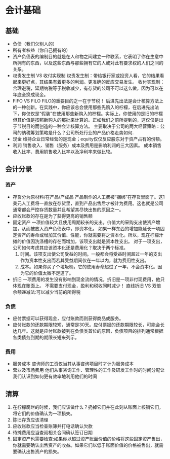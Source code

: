 # 会计基础

## 基础
- 负债（我们欠别人的）
- 所有者权益（你自己拥有的）​
- 资产负债表的编制目的就是在人和物之间建立一种联系，它表明了你在生意中所拥有的东西，以及这些东西与那些拥有它的人或对此有要求权的人们之间的关系。
- 权责发生制 VS 收付实现制
  权责发生制：带给银行家或投资人看，它的结果看起来更好点，其结果有着更多的利润。更准确的反应交易发生。
  收付实现制：合理避税，延期纳税等于税收减少，有存货的公司不可以这么做，因为可以在年底全换成现金。
- FIFO VS FILO
  FILO的重要目的之一在于节税！
  后进先出法是会计核算方法上的一种创新。在实践中，你应该总会使用那些先购入的柠檬，在后进先出法下，你仅仅是“假装”在使用那些新购入的柠檬。实际上，你使用的是旧的柠檬但其价值是按照新购入的那批来计算的。正如我们之前所提到的，这仅仅是出于节税目的而创造的一种会计核算方法。
  主要取决于公司的两大经营策略：公司的纳税筹划策略是什么？公司所处行业的产品价格走势如何.
- 现金
  维持企业日常经营的是现金；equity仅仅反应股东对于资产占有的份额。
- 利润
  销售收入、销售（服务）成本及费用是影响利润的三大因素。
  成本销售收入比率、费用销售收入比率以及净利率来做比较。
## 会计分录
### 资产
- 存货分为原材料/在产品/产成品
  产品制作的人工费被“捆绑”在存货里面了。这1美元人工费将一直放在存货里，直到产品出售后才被计为费用。这也就是公司通常都会严控存货数量并且希望其尽快出售的原因之一。
- 应收账款的存在是为了获得更高的销售额
- 固定资产
  一项价值较大且使用周期较长的支出。价值大的采购支出使资产增加，从而被放入资产负债表中，即资本化。
  如果一样东西的增加能延长一项固定资产的寿命或增加其价值、性能，你就需要将之资本化。所以，现在柠檬汁摊的价值因洗涤槽的存在而增加，该项支出就是资本性支出。
  对于一项支出，公司如何考虑其应该资本化还是费用化？取决于两个标准。
  1. 时间。该项支出使公司受益的时间。一般都会将受益时间超过一年的支出作为资本性支出而若其受益期间仅在一年以内，就为费用性支出。
  2. 成本。如果你买了个垃圾桶，它的使用寿命超过了一年，不会资本化。因为它的价值太微不足道了。
- 折旧
  一项费用的发生没有影响到现金流的情况。折旧是一项非付现费用，他只体现在账面上。
  不需要支付现金，盈利和税收同时减少！
  直线折旧 VS 双倍余额递减法:可以减少当前的所得税
### 负债
- 应付票据可以获得现金，应付账款而则获得商品或服务。
- 应付账款的还款期限较短，通常是30天。应付票据的还款期限较长，可能会长达几年。这就是应付账款被列在负债类首位的原因，负债项目的排列通常根据各类债务到期的期限长短来列示。

### 费用
- 服务成本
  咨询师的工资仅当其从事咨询项目时才计为服务成本
- 营业及市场费用
  他们从事咨询工作、管理性的工作及研发工作时的时间分配让我们认识到如何更有效率地利用他们的时间

## 清算
1. 在柠檬腐烂的时候，我们应该做什么？扔掉它们并在此刻从账面上核销它们，将它们的价值确认为一项损失。
2. 陈旧存货应该清理
3. 应收账款应当检查账簿并打电话确认欠款
4. 待摊费用应当查阅相关合同确认签订日期
5. 固定资产也需要检查:如果你以超过资产账面价值的价格将这些固定资产售出，你就需要确认出售资产的收益。如果它们以低于账面价值的价格被售出，就需要确认出售资产的损失。



